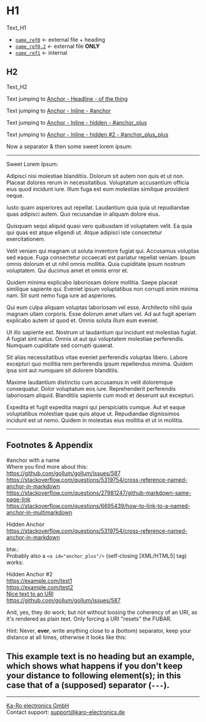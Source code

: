 # H1
Text_H1

* [`name_ref0`](ref0#da-topic)  <- external file + heading
* [`name_ref0.2`](ref0)         <- external file **ONLY**
* [`name_ref1`][ref1]           <- internal


## H2
Text_H2

Text jumping to [Anchor - Headline - of the thing](#footnotes-appendix)

Text jumping to [Anchor - Inline - #anchor](#anchor)

Text jumping to [Anchor - Inline - hidden - #anchor_plus](#anchor_plus)

Text jumping to [Anchor - Inline - hidden #2 - #anchor_plus_plus](#anchor_plus_plus)

Now a separator & then some sweet lorem ipsum:

---

Sweet Lorem Ipsum:

Adipisci nisi molestiae blanditiis. Dolorum sit autem non quis et ut non.
Placeat dolores rerum in necessitatibus. Voluptatum accusantium officia eius
quod incidunt iure. Illum fuga est eum molestias similique provident neque.

Iusto quam asperiores aut repellat. Laudantium quia quia ut repudiandae quas
adipisci autem. Quo recusandae in aliquam dolore eius.

Quisquam sequi aliquid quasi vero quibusdam id voluptatem velit. Ea quia qui
quas est atque eligendi ut. Atque adipisci iste consectetur exercitationem.

Velit veniam qui magnam ut soluta inventore fugiat qui. Accusamus voluptas sed
eaque. Fuga consectetur occaecati est pariatur repellat veniam. Ipsum omnis
dolorum et ut nihil omnis mollitia. Quia cupiditate ipsum nostrum voluptatem.
Qui ducimus amet et omnis error et.

Quidem minima explicabo laboriosam dolore mollitia. Saepe placeat similique
sapiente qui. Eveniet ipsum voluptatibus non corrupti enim minima nam. Sit sunt
nemo fuga iure ad asperiores.

Qui eum culpa aliquam voluptas laboriosam vel esse. Architecto nihil quia magnam
ullam corporis. Esse dolorum amet ullam vel. Ad aut fugit aperiam explicabo
autem ut quod et. Omnis soluta illum eum eveniet.

Ut illo sapiente est. Nostrum ut laudantium qui incidunt est molestias fugiat. A
fugiat sint natus. Omnis ut aut qui voluptatem molestiae perferendis. Numquam
cupiditate sed corrupti quaerat.

Sit alias necessitatibus vitae eveniet perferendis voluptas libero. Labore
excepturi quo mollitia rem perferendis ipsum repellendus minima. Quidem ipsa
sint aut numquam sit dolorem blanditiis.

Maxime laudantium distinctio cum accusamus in velit doloremque consequatur.
Dolor voluptatum eos iure. Reprehenderit perferendis laboriosam aliquid.
Blanditiis sapiente cum modi et deserunt aut excepturi.

Expedita et fugit expedita magni qui perspiciatis cumque. Aut et eaque
voluptatibus molestiae quae quis atque ut. Repudiandae dignissimos incidunt est
ut nemo. Quidem in molestias eius mollitia et ut in mollitia.

---
## Footnotes & Appendix

[ref1]: https://example.com/test

<a id="anchor">#anchor with a name</a>  
Where you find more about this:  
https://github.com/gollum/gollum/issues/587  
https://stackoverflow.com/questions/5319754/cross-reference-named-anchor-in-markdown  
https://stackoverflow.com/questions/27981247/github-markdown-same-page-link  
https://stackoverflow.com/questions/6695439/how-to-link-to-a-named-anchor-in-multimarkdown  

<a id="anchor_plus"></a>Hidden Anchor  
https://stackoverflow.com/questions/5319754/cross-reference-named-anchor-in-markdown  

btw.:  
Probably also a `<a id="anchor_plus"/>` (self-closing [XML/HTML5] tag) works:

<a id="anchor_plus_plus"/>Hidden Anchor #2  
https://example.com/test1  
https://example.com/test2  
[Nice text to an URI](https://stackoverflow.com/questions/5319754/cross-reference-named-anchor-in-markdown)  
https://github.com/gollum/gollum/issues/587

And, yes, they do work; but not without loosing the coherency of an URI, as it's
rendered as plain text. Only forcing a URI "resets" the FUBAR.

Hint: Never, **ever**, write anything close to a (bottom) separator, keep your
distance at all times, otherwise it looks like this:

This example text is no heading but an example, which shows what happens if you don't keep your distance to following element(s); in this case that of a (supposed) separator (`---`).
---

---
[Ka-Ro electronics GmbH](http://www.karo-electronics.de)  
Contact support: support@karo-electronics.de